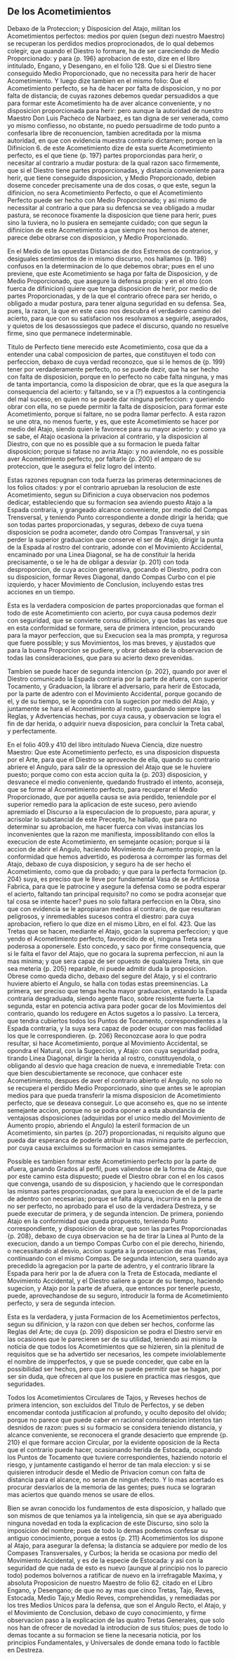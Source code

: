 ## De los Acometimientos

Debaxo de la Proteccion; y Disposicion del Atajo, militan los Acometimientos perfectos: medios por quien (segun dezi nuestro Maestro) se recuperan los perdidos medios proprocionados, de lo qual debemos colegir, que quando el Diestro lo formare, ha de ser careciendo de Medio Proporcionado: y para {p. 196} aprobacion de esto, dize en el libro intitulado, Engano, y Desengano, en el folio 128.
Que si el Diestro tiene conseguido Medio Proporcionado, que no necessita para herir de hacer Acometimiento.
Y luego dize tambien en el mismo folio: Que el Acometimiento perfecto, se ha de  hacer por falta de disposicion, y no por falta de distancia; de cuyas razones debemos quedar persuadidos a que para formar este Acometimiento ha de aver alcance conveniente, y no disposicion proporcionada para herir: pero aunque la autoridad de nuestro Maestro Don Luis Pacheco de Narbaez, es tan digna de ser venerada, como yo mismo confiesso, no obstante, no puedo persuadirme de todo punto a confesarla libre de reconuencion, tambien acreditada por la misma autoridad, en que con evidencia muestra contrario dictamen; porque en la Difinicion 6. de este Acometimiento dize de esta suerte Acometimiento perfecto, es el que tiene {p. 197} partes proporciondas para herir, o necesitar al contrario a mudar postura: de la qual razon saco firmemente, que si el Diestro tiene partes proporcionadas, y distancia conveniente para herir, que tiene conseguido disposicion, y Medio Proporcionado, debien doseme conceder precisamente una de dos cosas, o que este, segun la difinicion, no sera Acometimiento Perfecto, o que el Acometimiento Perfecto puede ser hecho con Medio Proporcionado; y asi mismo de necessitar al contrario a que para su defencsa se vea obligado a mudar pastura, se reconoce fixamente la disposicion que tiene para herir, pues sino la tuviera, no lo pusiera en semejante cuidado; con que segun la difinicion de este Acometimiento a que siempre nos hemos de atener, parece debe obrarse con disposicion, y Medio Proporcionado.

En el Medio de las opuestas Distancias de dos Estremos de contrarios, y desiguales sentimientos de in mismo discurso, nos hallamos {p. 198} confusos en la determinacion de lo que debemos obrar; pues en el uno previene, que este Acometimiento se haga por falta de Disposicion, y de Medio Proporcionado, que asegure la defensa propia: y en el otro (con fuerca de difinicion) quiere que tenga disposicion de herir, por medio de partes Proporcionadas, y de la que el contrario ofrece para ser herido, o obligado a mudar postura, para tener alguna seguridad en su defensa.
Sea, pues, la razon, la que en este caso nos descubra el verdadero camino del acierto, para que con su satisfacion nos resolvamos a seguirle, asegurados, y quietos de los desasossiegos que padece el discurso, quando no resuelve firme, sino que permanece indeterminable.

Titulo de Perfecto tiene merecido este Acometimiento, cosa que da a entender una cabal composicion de partes, que constituyen el todo con perfeccion, debaxo de cuya verdad reconozco, que si le hemos de {p. 199} tener por verdaderamente perfecto, no se puede dezir, que ha ser hecho con falta de disposicion, porque en lo perfecto no cabe falta ninguna, y mas de tanta importancia, como la disposicion de obrar, que es la que asegura la consequencia del acierto: y faltando, se v a (?) expuestos a la contingencia del mal suceso, en quien no se puede dar ninguna perfeccion: y queriendo obrar con ella, no se puede permitir la falta de disposicion, para formar este Acometimiento, porque si faltare, no se podra llamar perfecto.
A esta razon se une otra, no menos fuerte, y es, que este Acometimiento se hacer por medio del Atajo, siendo quien le favorece para su mayor acierto: y como ya se sabe, el Atajo ocasiona la privacion al contrario, y la disposicion al Diestro, con que no es possible que a su formacion le pueda faltar disposicion; porque si fatase no avria Atajo: y no aviendole, no es possible aver Acometimiento perfecto, por faltarle {p. 200} el amparo de su proteccion, que le asegura el feliz logro del intento.

Estas razones repugnan con toda fuerza las primeras determinaciones de los folios citados: y por el contrario aprueban la resolucion de este Acometimiento, segun su Difinicion a cuya observacion nos podemos dedicar, estableciendo que su formacion sea aviendo puesto Atajo a la Espada contraria, y grangeado alcance conveniente, por medio del Compas Trensversal, y teniendo Punto correspondiente a donde dirigir la herida; que son todas partes proporcionadas, y seguras, debexo de cuya tuena disposicion se podra acometer, dando otro Compas Transversal, y sin perder la superior graduacion que conserve el ser de Atajo, dirigir la punta de la Espada al rostro del contrario, adonde con el Movimiento Accidental, encaminado por una Linea Diagonal, se ha de constituir la herida precisamente, o se le ha de obligar a desviar {p. 201} con toda desproporcion, de cuya accion generativa, gocando el Diestro, podra con su disposicion, formar Reves Diagonal, dando Compas Curbo con el pie izquierdo, y hacer Movimiento de Conclusion, incluyendo estas tres acciones en un tiempo.

Esta es la verdadera composicion de partes proporcionadas que forman el todo de este Acometimiento con acierto, por cuya causa podemos dezir con seguridad, que se convierte consu difinicion, y que todas las vezes que en esta conformidad se formare, sera de primera intencion, procurando para la mayor perfeccion, que su Execucion sea la mas prompta, y regurosa que fuere possible; y sus Movimientos, los mas breves, y ajustados que para la buena Proporcion se pudiere, y obrar debaxo de la observacion de todas las consideraciones, que para su acierto dexo prevenidas.

Tambien se puede hacer de segunda intencion {p. 202}, quando por aver el Diestro comunicado la Espada contraria por la parte de afuera, con superior Tocamento, y Graduacion, la librare el adversario, para herir de Estocada, por la parte de adentro con el Movimiento Accidental, porque gocando de el, y de su tiempo, se le opondra con la sugecion por medio del Atajo, y juntamente se hara el Acometimiento al rostro, guardando siempre las Reglas, y Advertencias hechas, por cuya causa, y observacion se logra el fin de dar herida, o adquirir nueva disposicion, para concluir la Treta cabal, y perfectamente.

En el folio 409.y 410 del libro intitulado Nueva Ciencia, dize nuestro Maestro: Que este Acometimiento perfecto, es una disposicion dispuesta por el Arte, para que el Diestro se aproveche de ella, quando su contrario abriere el Angulo, para salir de la opression del Atajo que se le huviere puesto; porque como con esta accion quita la {p. 203} disposicion, y desvanece el medio conveniente, quedando frustrado el intento, aconseja, que se forme al Acometimiento perfecto, para recuperar el Medio Proporcionado, que por aquella causa se avia perdido, teniendole por el superior remedio para la aplicacion de este suceso, pero aviendo apremiado el Discurso a la especulacion de lo propuesto, para apurar, y acrisolar lo substancial de este Precepto, he hallado, que para no determinar su aprobacion, me hacer fuerca con vivas instancias los inconvenientes que la razon me manifiesta, impossiblitando con ellos la execucion de este Acometimiento, en semejante ocasion; porque si la accion de abrir el Angulo, haciendo Movimiento de Aumento propio, en la conformidad que hemos advertido, es poderosa a corromper las formas del Atajo, debaxo de cuya disposicion, y seguro ha de ser hecho el Acometimiento, como que da probado; y que para la perfecta formacion {p. 204} suya, es preciso que le lleve por fundamental Vasa de se Artificiosa Fabrica, para que le patrocine y asegure la defensa como se podra esperar el acierto, faltando tan principal requisito? no como se podra aconsejar que tal cosa se intente hacer? pues no solo faltara perfeccion en la Obra, sino que con evidencia se le apropiaran medios al contrario, de que resultaran peligrosos, y inremediables sucesos contra el diestro: para cuya aprobacion, refiero lo que dize en el mismo Libro, en el fol. 423.
Que las Tretas que se hacen, mediante el Atajo, gocan la suprema perfeccion; y que yendo el Acometimiento perfecto, favorecido de el, ninguna Treta sera poderosa a oponersele.
Esto concedo, y saco por firme consequencia, que si le falta el favor del Atajo, que no gocara la suprema perfeccion, ni aun la mas minima; y que sera capaz de ser opuesto de qualquiera Treta, sin que sea meteria {p. 205} reparable, ni puede admitir duda la proposicion.
Obrese como queda dicho, debaxo del segure del Atajo, y si el contrario huviere abierto el Angulo, se halla con todas estas preeminencias.
La primera, ser preciso que tenga hecha mayor graduacion, estando la Espada contraria desgraduada, siendo agente flaco, sobre resistente fuerte.
La segunda, estar en potencia activa para poder gocar de los Movimientos del contrario, quando los redugere en Actos sugetos a lo passivo.
La tercera, que tendra cubiertos todos los Puntos de Tocamento, correspondientes a la Espada contraria, y la suya sera capaz de poder ocupar con mas facilidad los que le correspondieren.
{p. 206} Reconozcase aora lo que podra resultar, si hace Acometimiento, porque al Movimiento Accidental, se opondra el Natural, con la Sugeccion, y Atajo: con cuya seguridad podra, tirando Linea Diagonal, dirigir la herida al rostro, constituyendola, o obligando al desvio que haga creacion de nueva, e inremediable Treta: con que bien descubiertamente se reconoce, que conhacer este Acometimiento, despues de aver el contrario abierto el Angulo, no solo no se recupera el perdido Medio Proporcionado, sino que antes se le apropian medios para que pueda transferir la misma disposicion de Acometimiento perfecto, que se deseava conseguir.
Lo que aconseho es, que no se intente semejante accion, porque no se podra oponer a esta abundancia de ventajosas disposiciones (adquiridas por el unico medio del Movimiento de Aumento propio, abriendo el Angulo) la esteril formacion de un Acometimiento, sin partes {p. 207} proporcionadas, ni requisito alguno que pueda  dar esperanca de poderle atribuir la mas minima parte de perfeccion, por cuya causa excluimos su formacion en casos semejantes.

Possible es tambien formar este Acometimiento perfecto por la parte de afuera, ganando Grados al perfil, pues valiendose de la forma de Atajo, que por este camino esta dispuesto; puede el Diestro obrar con el en los casos que convenga, usando de su disposicion, y haciendo que le correspondan las mismas partes proporcionadas, que para la execucion de el de la parte de adentro son necesarias; porque se falta alguna, incurrira en la pena de no ser perfecto, no aprobado para el uso de la verdadera Destreza, y se puede executar de primera, y de segunda intencion.
De primera, poniendo Atajo en la conformidad que queda propuesto, teniendo Punto correspondiente, y disposicion de obrar, que son las partes Proporcionadas {p. 208}, debaxo de cuya observacion se ha de tirar la Linea al Punto de la execucion, dando a un tiempo Compas Curbo con el pie derecho, hiriendo, o necessitando al desvio, accion sugeta a la prosecucion de mas Tretas, continuando con el mismo Compas.
De segunda intencion, sera quando aya precedido la agregacion por la parte de adentro, y el contrario librare la Espada para herir por la de afuera con la Treta de Estocada, mediante el Movimiento Accidental, y el Diestro saliere a gocar de su tiempo, haciendo sugecion, y Atajo por la parte de afuera, que entonces por tenerle puesto, puede, aprovechandose de su seguro, introducir la forma de Acometimiento perfecto, y sera de segunda intecion.

Esta es la verdadera, y justa Formacion de los Acemetimientos perfectos, segun su difinicion, y la razon con que deben ser hechos, conforme las Reglas del Arte; de cuya {p. 209} disposicion se podra el Diestro servir en las ocasiones que le parecieren ser de su utilidad, teniendo asi mismo la noticia de que todos los Acometimientos que se hizieren, sin la plenitud de requisitos que se ha advertido ser necesarios, les compete inviolablemente el nombre de impperfectos, y que se puede conceder, que cabe en la possibilidad ser hechos, pero que no se puede permitir que se hagan, por ser sin duda, que ofrecen al que los pusiere en practica mas riesgos, que seguridades.

Todos los Acometimientos Circulares de Tajos, y Reveses hechos de primera intencion, son excluidos del Titulo de Perfectos, y se deben encomendar contoda justificacion al profundo, y oculto deposito del olvido; porque no parece que puede caber en racional consideracion intentos tan desnidos de razon: pues si su formacio se considera teniendo distancia, y alcance conveniente, se reconocera el grande desacierto que emprende {p. 210} el que formare accion Circular, por la evidente oposicion de la Recta que el contrario puede hacer, ocasionando herida de Estocada, ocupando los Puntos de Tocamento que tuviere correspondientes, haziendo notorio el riesgo, y juntamente castigando el herror de tan mala eleccion: y si se quisieren introducir desde el Medio de Privacion comun con falta de distancia para el alcance, no seran de ningun efecto.
Y lo mas acertado es procurar desviarlos de la memoria de las gentes; pues nuca se lograran mas aciertos que quando menos se usare de ellos.

Bien se avran conocido los fundamentos de esta disposicion, y hallado que son mismos de que teniamos ya la inteligencia, sin que se aya aberiguado ninguna novedad en toda la explicacion de este Discurso, sino solo la imposicion del nombre; pues de todo lo demas podemos confesar su antiguo conocimiento, porque a estos {p. 211} Acometimientos los dispone al Atajo, para asegurar la defensa; la distancia se adquiere por medio de los Compases Transversales, y Curbos; la herida se ocasiona por medio del Movimiento Accidental, y es de la especie de Estocada: y asi con la seguridad de que nada de esto es nuevo (aunque al principio nos lo parecio todo) podemos bolvernos a ratificar de nuevo en la irrefragable Maxima, y absoluta Proposicion de nuestro Maestro de folio 62. citado en el Libro Engano, y Desengano; de que no ay mas que cinco Tretas, Tajo, Reves, Estocada, Medio Tajo,y Medio Reves, comprehendidas, y remediadas por los tres Medios Unicos para la defensa, que son el Angulo Recto, el Atajo, y el Movimiento de Conclusion, debaxo de cuyo conocimiento, y firme observacion paso a la explicacion de las quatro Tretas Generales, que solo nos han de ofrecer de novedad la introducion de sus titulos; pues de todo lo demas tocante a su formacion se tiene la necesaria noticia, por los principios Fundamentales, y Universales de donde emana todo lo factible en Destreza.

